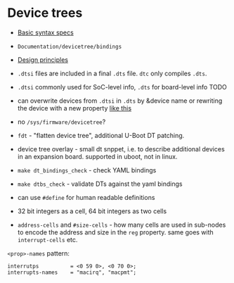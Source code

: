 # Device trees

* [Basic syntax specs](https://www.devicetree.org/specifications)
* `Documentation/devicetree/bindings`
* [Design principles](https://youtu.be/Nz6aBffv-Ek?t=1739)

* `.dtsi` files are included in a final `.dts` file. `dtc` only compiles `.dts`.
* `.dtsi` commonly used for SoC-level info, `.dts` for board-level info TODO
* can overwrite devices from `.dtsi` in `.dts` by &device name or rewriting the
device with a new property [like this](https://youtu.be/Nz6aBffv-Ek?t=1108)
* no `/sys/firmware/devicetree`?

* `fdt` - "flatten device tree", additional U-Boot DT patching.
* device tree overlay - small dt snppet, i.e. to describe additional devices
  in an expansion board. supported in uboot, not in linux.


* `make dt_bindings_check` - check YAML bindings
* `make dtbs_check` - validate DTs against the yaml bindings

* can use `#define` for human readable definitions

* 32 bit integers as a cell, 64 bit integers as two cells
* `address-cells` and `#size-cells` - how many cells are used in sub-nodes to
encode the address and size in the `reg` property. same goes with
`interrupt-cells` etc.


`<prop>-names` pattern:

```dt
interrutps 			= <0 59 0>, <0 70 0>;
interrupts-names	= "macirq", "macpmt";
```
